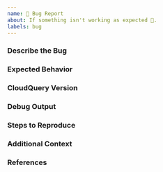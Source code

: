 ```yaml
---
name: 🐛 Bug Report
about: If something isn't working as expected 🤔.
labels: bug
---
```


<!--
    If the feature request is related to  CloudQuery Core generic functionality
        * https://github.com/cloudquery/cloudquery
 -->

### Describe the Bug
<!-- try to elaborate as much as you can on the bug and the behaviour -->


### Expected Behavior
<!--
What should have happened?
-->


### CloudQuery Version
<!--
Output of `cloudquery version`
-->

### Debug Output
<!--
Full debug output can be obtained by running `cloudquery --enable-console-log --debug`

Debug logs may contain sensitive information. Please review and censor it before posting publicly.
-->

### Steps to Reproduce
<!--
Please list all steps required to reproduce the issue, for example:
```
cloudquery init
cloudquery fetch
```

Also please share any other necessary configuration files like config.hcl
-->

### Additional Context
<!--
Add any other context or examples about the feature request here.
-->

### References
<!--
Link any other relevant PRs or Issues
-->